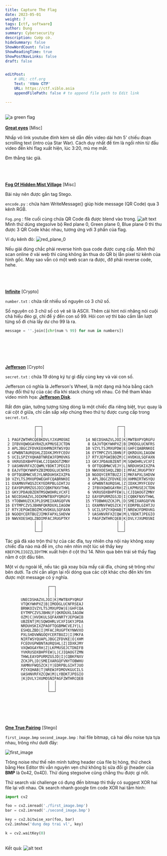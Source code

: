 ```yaml
---
title: Capture The Flag
date: 2023-05-01
weight: 7
tags: [ctf, software]
author: Dung
summary: Cybersecurity
description: Cướp cờ.
hideSummary: false
ShowWordCount: false
ShowReadingTime: true
ShowPostNavLinks: false
draft: false


editPost:
    # URL: ctf.org
    Text: '𝐕𝐢𝐛𝐥𝐨 𝐂𝐓𝐅'
    URL: https://ctf.viblo.asia
    appendFilePath: false # to append file path to Edit link

---
```

\
![a green flag](flag.png)
\
\
​[**Great eyes**](https://ctf.viblo.asia/puzzles/great-eyes-skspr740euc) [Misc]

Nhấp vô link youtube đính kèm sẽ dẫn đến video dài hơn 5' chiếu đoạn scrolling text (intro của Star War). Cách duy nhất để tìm là ngồi nhìn từ đầu video đến khi flag xuất hiện, lúc 3:20, mù mẹ mắt.

Đm thằng tác giả.
\
\
\
\
\
​[**Fog Of Hidden Mist Village**](https://ctf.viblo.asia/puzzles/fog-of-hidden-mist-village-p6nd8mh8381) [Misc]

Bài này nên được gắn tag Stego.

`encode.py` :   chứa hàm WriteMessage() giúp hide message (QR Code) qua 3 kênh RGB.

`Fog.png`   :   file cuối cùng chứa QR Code đã được blend vào trong.
![alt text](Fog.png)
Mình thử dùng stegsolve bộ Red plane 0, Green plane 0, Blue plane 0 thì thu được 3 QR Code khác nhau, tương ứng với 3 phần của flag.

Ví dụ kênh đỏ:
![red_plane_0](red_plane_0.png)

Nếu giải đúng chắc phải reverse hình qua code được cung cấp. Mình thử scan online ở vài web thì cũng không ăn thua do QR bị lẫn pixel từ kênh của hình gốc. May sao vẫn có một web scan ra được, đỡ phải reverse code, hehe.
\
\
\
\
\
​[**Infinite**](https://ctf.viblo.asia/puzzles/infinite-cm4ue2r7ywx) [Crypto]

`number.txt` : chứa rất nhiều số nguyên có 3 chữ số.

​Số nguyên có 3 chữ số có vẻ sẽ là ASCII. Thêm cái hint nói nhăng nói cuội chả hiểu đéo gì, chỉ để ý đến con số 99. Hỏi con vợ thì bảo cầm lần lượt từng số đi chia lấy dư cho 99 là ra.

```python
message = ''.join([chr(num % 99) for num in numbers])
```
\
\
\
\
\
​[**Jefferson**](https://ctf.viblo.asia/puzzles/jefferson-jommvw8xmus) [Crypto]

`secret.txt` : chứa 19 dòng ký tự gì đấy cùng key và vài con số.

Jefferson có nghĩa là Jefferson's Wheel, là một dạng mã hóa bằng cách thay đổi thứ tự của các đĩa khi stack chúng với nhau. Có thể tham khảo video minh họa: ​[**Jefferson Disk**](https://www.youtube.com/watch?v=FVcSk6TYUI8).

Rất đơn giản, tưởng tượng từng dòng là một chiếc đĩa riêng biệt, trục quay là cái cột ở giữa, chỉ cần sắp xếp chúng theo thứ tự được cung cấp trong `secret.txt`.

```
             ┌──┐                                 ┌──┐
             │  │                                 │  │
             │  │                                 │  │
 1 PAGFZWTHRCQEBKDVLYJXUMOSNI       14 NECDSHAZVLJOI|K|MWTBXPYQRGFU
 2 IFBVXQWOGAYRHZLKPMUSEJCTDN        8 EAJVTQKYWHPXZ|B|IMODGLUCNFRS
 3 APLJBGCZFDVKEOXHMNIRTWSYQU       10 VZYLTSJMXUPDW|E|GHFCQABRNKOI
 4 GPWBNTAURQSHLZIDXKJMYFCEOV       16 EYTMPCZVSJBHN|F|QKRDUXLIAGOW
 5 UCILSPZYXQHABTNREWJFDMOVKG       17 RTYJEPGWIBOZM|C|HVDKULSQFAXN
 6 VKRUSDXBHPFEWLCJIQAOGTZMNY       13 GKYJPDAUBZENT|M|SQWOHRLVCXFI
 7 UASHNVRFXZCQWMLYBDKTJPEGIO        9 OFTQGBMWCVEJY|L|NRDUHSKIXZPA
 8 EAJVTQKYWHPXZBIMODGLUCNFRS       19 NWVXOESHQLZBD|I|MFACJRUGPTKY
 9 OFTQGBMWCVEJYLNRDUHSKIXZPA       18 NGOQYCERTBUZJ|I|MKFAPXLSHDVW
10 VZYLTSJMXUPDWEGHFCQABRNKOI        3 APLJBGCZFDVKE|O|XHMNIRTWSYQU
11 OXAMNVFWQSZCKYEDRPBLGIHTJU        4 GPWBNTAURQSHL|Z|IDXKJMYFCEOV
12 EAYOPURMZGSJDICQBKFNXVTHWL        2 IFBVXQWOGAYRH|Z|LKPMUSEJCTDN
13 GKYJPDAUBZENTMSQWOHRLVCXFI        6 VKRUSDXBHPFEW|L|CJIQAOGTZMNY
14 NECDSHAZVLJOIKMWTBXPYQRGFU       12 EAYOPURMZGSJD|I|CQBKFNXVTHWL
15 YTOBWHUZCKJPLDSMEIXARGQFVN       15 YTOBWHUZCKJPL|D|SMEIXARGQFVN
16 EYTMPCZVSJBHNFQKRDUXLIAGOW       11 OXAMNVFWQSZCK|Y|EDRPBLGIHTJU
17 RTYJEPGWIBOZMCHVDKULSQFAXN        5 UCILSPZYXQHAB|T|NREWJFDMOVKG
18 NGOQYCERTBUZJIMKFAPXLSHDVW        7 UASHNVRFXZCQW|M|LYBDKTJPEGIO
19 NWVXOESHQLZBDIMFACJRUGPTKY        1 PAGFZWTHRCQEB|K|DVLYJXUMOSNI
             │  │                                 │  │
             │  │                                 │  │
             └──┘                                 └──┘
```

Tác giả đã xáo trộn thứ tự của các đĩa, tuy nhiên cha nội này không xoay chiếc đĩa nào mà để im, cho nên nhìn một lúc sẽ thấy key `KBEFCMLIIOZZLIDYTMK` xuất hiện ở cột thứ 14. Nhìn qua bên trái sẽ thấy flag nằm ở cột đầu tiên.

Một ví dụ ngoài lề, nếu tác giả xoay bừa mấy cái đĩa, chúng sẽ trông như bên dưới. Ta chỉ cần align lại rồi dóng qua các cột khác cho đến khi tìm được một message có ý nghĩa.

```
                   ┌──┐
                   │  │
                   │  │
       UNECDSHAZVLJOI|K|MWTBXPYQRGF                              
       VTQKYWHPXZ|B|IMODGLUCNFRSEAJ
       BRNKOIVZYLTSJMXUPDW|E|GHFCQA
       EYTMPCZVSJBHN|F|QKRDUXLIAGOW
       OZM|C|HVDKULSQFAXNRTYJEPGWIB
       UBZENT|M|SQWOHRLVCXFIGKYJPDA
       NRDUHSKIXZPAOFTQGBMWCVEJY|L|
       ESHQLZBD|I|MFACJRUGPTKYNWVXO
       PXLSHDVWNGOQYCERTBUZJ|I|MKFA
       NIRTWSYQUAPLJBGCZFDVKE|O|XHM
       FCEOVGPWBNTAURQSHL|Z|IDXKJMY
       VXQWOGAYRH|Z|LKPMUSEJCTDNIFB
       YVKRUSDXBHPFEW|L|CJIQAOGTZMN
       THWLEAYOPURMZGSJD|I|CQBKFNXV
       ZCKJPL|D|SMEIXARGQFVNYTOBWHU
       XAMNVFWQSZCK|Y|EDRPBLGIHTJUO
       PZYXQHAB|T|NREWJFDMOVKGUCILS
       UASHNVRFXZCQW|M|LYBDKTJPEGIO
       |K|DVLYJXUMOSNIPAGFZWTHRCQEB
                   │  │
                   │  │
                   └──┘
```
\
\
\
\
\
​[**One True Pairing**](https://ctf.viblo.asia/puzzles/one-true-pairing-ke0qayye4kp) [Stego]

`first_image.bmp` `second_image.bmp` : hai file bitmap, cả hai đều noise tựa tựa nhau, trông như dưới đây:

![first_image](first_image.png)

Trông noise như thế nên mình tưởng header của file bị hỏng, thử check bằng Hex Editor thì vẫn nguyên vẹn chứ không bị sửa đổi gì (header của **BMP** là 0x42, 0x4D). Thử dùng stegsolve cũng chẳng thu được gì nốt.

Thử search vài challenge có đụng đến bitmap thì thấy có suggest XOR hai file lại với nhau. Ok search nhanh google tìm code XOR hai tấm hình:

```python
import cv2

foo = cv2.imread('./first_image.bmp')
bar = cv2.imread('./second_image.bmp')

key = cv2.bitwise_xor(foo, bar)
cv2.imshow('dung dep trai vl', key)

k = cv2.waitKey(0)
```
\
Kết quả:
![alt text](xor.png)

